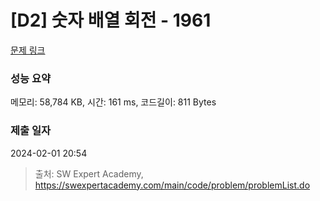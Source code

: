 # [D2] 숫자 배열 회전 - 1961 

[문제 링크](https://swexpertacademy.com/main/code/problem/problemDetail.do?contestProbId=AV5Pq-OKAVYDFAUq) 

### 성능 요약

메모리: 58,784 KB, 시간: 161 ms, 코드길이: 811 Bytes

### 제출 일자

2024-02-01 20:54



> 출처: SW Expert Academy, https://swexpertacademy.com/main/code/problem/problemList.do